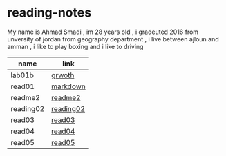 # reading-notes
My name is Ahmad Smadi , im 28 years old , i gradeuted 2016 from unversity of jordan from geography department , i live between ajloun and amman , i like to play boxing and i like to driving 


| name | link  | 
| ------|------- |
| lab01b   |[grwoth](https://ahmad-smadi.github.io/reading-notes/growth) |
|read01    |[markdown](https://ahmad-smadi.github.io/reading-notes/readme1)  |
| readme2  |[readme2](https://ahmad-smadi.github.io/reading-notes/readme2) | 
| reading02|[reading02](https://ahmad-smadi.github.io/reading-notes/reading02) |
| read03   |[read03](https://ahmad-smadi.github.io/reading-notes/read03) |
| read04   |[read04](https://ahmad-smadi.github.io/reading-notes/read04) | 
| read05   |[read05](https://ahmad-smadi.github.io/reading-notes/read05.)  |
